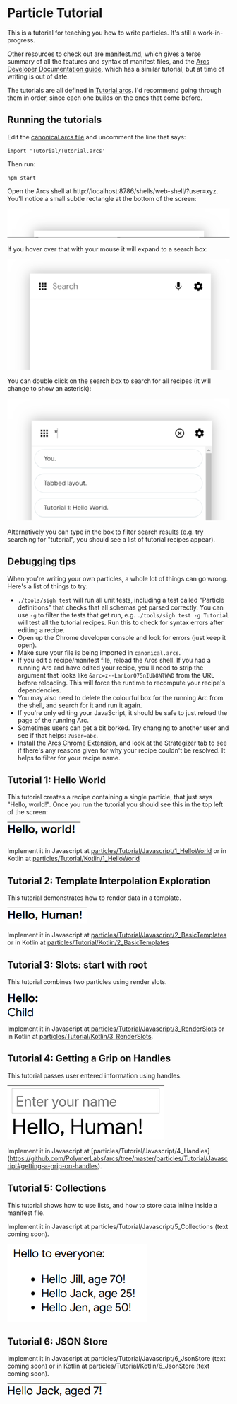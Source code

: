 # Particle Tutorial

This is a tutorial for teaching you how to write particles. It's still a work-in-progress.

Other resources to check out are [manifest.md](../../src/runtime/manifest.md), which gives a terse summary of all the features and syntax of
manifest files, and the [Arcs Developer Documentation guide](https://docs.google.com/document/d/1F6Q4u_VbXGlfYUm0y_OSNJOe9nIeSCnrRMZnls8Hkvg),
which has a similar tutorial, but at time of writing is out of date.

The tutorials are all defined in [Tutorial.arcs](Tutorial.arcs). I'd recommend going through them in order, since each one builds on the
ones that come before.

## Running the tutorials

Edit the [canonical.arcs file](../canonical.arcs) and uncomment the line that says:

```
import 'Tutorial/Tutorial.arcs'
```

Then run:

```
npm start
```

Open the Arcs shell at http://localhost:8786/shells/web-shell/?user=xyz. You'll notice a small subtle rectangle at the bottom of the screen:

![Shell rectangle](screenshots/shell-rectangle.png)

If you hover over that with your mouse it will expand to a search box:

![Shell search](screenshots/shell-search.png)

You can double click on the search box to search for all recipes (it will change to show an asterisk):

![Shell search all](screenshots/shell-search-all.png)

Alternatively you can type in the box to filter search results (e.g. try searching for "tutorial", you should see a list of tutorial recipes
appear).

## Debugging tips

When you're writing your own particles, a whole lot of things can go wrong. Here's a list of things to try:

* `./tools/sigh test` will run all unit tests, including a test called "Particle definitions" that checks that all schemas get parsed correctly.
  You can use `-g` to filter the tests that get run, e.g. `./tools/sigh test -g Tutorial` will test all the tutorial recipes. Run this to check
  for syntax errors after editing a recipe.
* Open up the Chrome developer console and look for errors (just keep it open).
* Make sure your file is being imported in `canonical.arcs`.
* If you edit a recipe/manifest file, reload the Arcs shell. If you had a running Arc and have edited your recipe, you'll need to strip the
  argument that looks like `&arc=z--LanLorQ75nIUb8NlWWD` from the URL before reloading. This will force the runtime to recompute your recipe's
  dependencies.
* You may also need to delete the colourful box for the running Arc from the shell, and search for it and run it again.
* If you're only editing your JavaScript, it should be safe to just reload the page of the running Arc.
* Sometimes users can get a bit borked. Try changing to another user and see if that helps: `?user=abc`.
* Install the [Arcs Chrome Extension](../../extension/README.md), and look at the Strategizer tab to see if there's any reasons given for why
  your recipe couldn't be resolved. It helps to filter for your recipe name.

## Tutorial 1: Hello World

This tutorial creates a recipe containing a single particle, that just says "Hello, world!". Once you run the tutorial you should see this in
the top left of the screen:

![Tutorial 1 image](screenshots/1-hello-world.png)

Implement it in Javascript at [particles/Tutorial/Javascript/1_HelloWorld](https://github.com/PolymerLabs/arcs/tree/master/particles/Tutorial/Javascript#hello-world) or in Kotlin at [particles/Tutorial/Kotlin/1_HelloWorld](https://github.com/PolymerLabs/arcs/tree/master/particles/Tutorial/Kotlin#hello-world) 

## Tutorial 2: Template Interpolation Exploration

This tutorial demonstrates how to render data in a template.

![Tutorial 2 image](screenshots/2-basic-template.png)

Implement it in Javascript at [particles/Tutorial/Javascript/2_BasicTemplates](https://github.com/PolymerLabs/arcs/tree/master/particles/Tutorial/Javascript#template-interpolation-exploration) or in Kotlin at [particles/Tutorial/Kotlin/2_BasicTemplates](https://github.com/PolymerLabs/arcs/tree/master/particles/Tutorial/Kotlin#template-interpolation-exploration) 

## Tutorial 3: Slots: start with root

This tutorial combines two particles using render slots.

![Tutorial 3 image](screenshots/3-render-slots.png)

Implement it in Javascript at [particles/Tutorial/Javascript/3_RenderSlots](https://github.com/PolymerLabs/arcs/tree/master/particles/Tutorial/Javascript#slots-the-root-of-the-matter) or in Kotlin at [particles/Tutorial/Kotlin/3_RenderSlots](https://github.com/PolymerLabs/arcs/tree/master/particles/Tutorial/Kotlin#slots-the-root-of-the-matter). 

## Tutorial 4: Getting a Grip on Handles

This tutorial passes user entered information using handles.

![Tutorial 4 image](screenshots/4-handles.png)

Implement it in Javascript at [particles/Tutorial/Javascript/4_Handles] (https://github.com/PolymerLabs/arcs/tree/master/particles/Tutorial/Javascript#getting-a-grip-on-handles). 

## Tutorial 5: Collections

This tutorial shows how to use lists, and how to store data inline inside a manifest file.

Implement it in Javascript at particles/Tutorial/Javascript/5_Collections (text coming soon). 


![Tutorial 5 image](screenshots/5-collections.png)

## Tutorial 6: JSON Store

Implement it in Javascript at particles/Tutorial/Javascript/6_JsonStore (text coming soon) or in Kotlin at particles/Tutorial/Kotlin/6_JsonStore (text coming soon). 

![Tutorial 6 image](screenshots/6-json-store.png)

